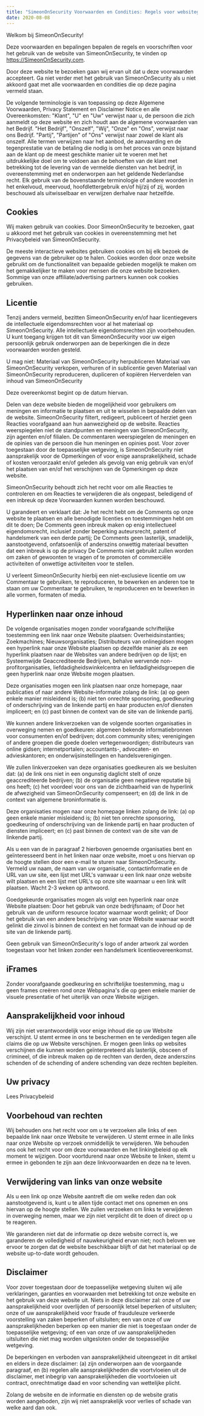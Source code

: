 ```yaml
---
title: "SimeonOnSecurity Voorwaarden en Condities: Regels voor websitegebruik"
date: 2020-08-08
---
```


Welkom bij SimeonOnSecurity!

Deze voorwaarden en bepalingen bepalen de regels en voorschriften voor het gebruik van de website van SimeonOnSecurity, te vinden op https://SimeonOnSecurity.com.

Door deze website te bezoeken gaan wij ervan uit dat u deze voorwaarden accepteert. Ga niet verder met het gebruik van SimeonOnSecurity als u niet akkoord gaat met alle voorwaarden en condities die op deze pagina vermeld staan.

De volgende terminologie is van toepassing op deze Algemene Voorwaarden, Privacy Statement en Disclaimer Notice en alle Overeenkomsten: "Klant", "U" en "Uw" verwijst naar u, de persoon die zich aanmeldt op deze website en zich houdt aan de algemene voorwaarden van het Bedrijf. "Het Bedrijf", "Onszelf", "Wij", "Onze" en "Ons", verwijst naar ons Bedrijf. "Partij", "Partijen" of "Ons" verwijst naar zowel de klant als onszelf. Alle termen verwijzen naar het aanbod, de aanvaarding en de tegenprestatie van de betaling die nodig is om het proces van onze bijstand aan de klant op de meest geschikte manier uit te voeren met het uitdrukkelijke doel om te voldoen aan de behoeften van de klant met betrekking tot de levering van de vermelde diensten van het bedrijf, in overeenstemming met en onderworpen aan het geldende Nederlandse recht. Elk gebruik van de bovenstaande terminologie of andere woorden in het enkelvoud, meervoud, hoofdlettergebruik en/of hij/zij of zij, worden beschouwd als uitwisselbaar en verwijzen derhalve naar hetzelfde.

## Cookies

Wij maken gebruik van cookies. Door SimeonOnSecurity te bezoeken, gaat u akkoord met het gebruik van cookies in overeenstemming met het Privacybeleid van SimeonOnSecurity.

De meeste interactieve websites gebruiken cookies om bij elk bezoek de gegevens van de gebruiker op te halen. Cookies worden door onze website gebruikt om de functionaliteit van bepaalde gebieden mogelijk te maken om het gemakkelijker te maken voor mensen die onze website bezoeken. Sommige van onze affiliate/advertising partners kunnen ook cookies gebruiken.

## Licentie

Tenzij anders vermeld, bezitten SimeonOnSecurity en/of haar licentiegevers de intellectuele eigendomsrechten voor al het materiaal op SimeonOnSecurity. Alle intellectuele eigendomsrechten zijn voorbehouden. U kunt toegang krijgen tot dit van SimeonOnSecurity voor uw eigen persoonlijk gebruik onderworpen aan de beperkingen die in deze voorwaarden worden gesteld.

U mag niet:
Materiaal van SimeonOnSecurity herpubliceren Materiaal van SimeonOnSecurity verkopen, verhuren of in sublicentie geven Materiaal van SimeonOnSecurity reproduceren, dupliceren of kopiëren Herverdelen van inhoud van SimeonOnSecurity

Deze overeenkomst begint op de datum hiervan.

Delen van deze website bieden de mogelijkheid voor gebruikers om meningen en informatie te plaatsen en uit te wisselen in bepaalde delen van de website. SimeonOnSecurity filtert, redigeert, publiceert of herziet geen Reacties voorafgaand aan hun aanwezigheid op de website. Reacties weerspiegelen niet de standpunten en meningen van SimeonOnSecurity, zijn agenten en/of filialen. De commentaren weerspiegelen de meningen en de opinies van de persoon die hun meningen en opinies post. Voor zover toegestaan door de toepasselijke wetgeving, is SimeonOnSecurity niet aansprakelijk voor de Opmerkingen of voor enige aansprakelijkheid, schade of kosten veroorzaakt en/of geleden als gevolg van enig gebruik van en/of het plaatsen van en/of het verschijnen van de Opmerkingen op deze website.

SimeonOnSecurity behoudt zich het recht voor om alle Reacties te controleren en om Reacties te verwijderen die als ongepast, beledigend of een inbreuk op deze Voorwaarden kunnen worden beschouwd.

U garandeert en verklaart dat:
Je het recht hebt om de Comments op onze website te plaatsen en alle benodigde licenties en toestemmingen hebt om dit te doen; De Comments geen inbreuk maken op enig intellectueel eigendomsrecht, inclusief zonder beperking auteursrecht, patent of handelsmerk van een derde partij; De Comments geen lasterlijk, smadelijk, aanstootgevend, onfatsoenlijk of anderszins onwettig materiaal bevatten dat een inbreuk is op de privacy De Comments niet gebruikt zullen worden om zaken of gewoonten te vragen of te promoten of commerciële activiteiten of onwettige activiteiten voor te stellen.

U verleent SimeonOnSecurity hierbij een niet-exclusieve licentie om uw Commentaar te gebruiken, te reproduceren, te bewerken en anderen toe te staan om uw Commentaar te gebruiken, te reproduceren en te bewerken in alle vormen, formaten of media.

## Hyperlinken naar onze inhoud

De volgende organisaties mogen zonder voorafgaande schriftelijke toestemming een link naar onze Website plaatsen:
Overheidsinstanties; Zoekmachines; Nieuwsorganisaties; Distributeurs van onlinegidsen mogen een hyperlink naar onze Website plaatsen op dezelfde manier als ze een hyperlink plaatsen naar de Websites van andere bedrijven op de lijst; en Systeemwijde Geaccrediteerde Bedrijven, behalve wervende non-profitorganisaties, liefdadigheidswinkelcentra en liefdadigheidsgroepen die geen hyperlink naar onze Website mogen plaatsen.

Deze organisaties mogen een link plaatsen naar onze homepage, naar publicaties of naar andere Website-informatie zolang de link: (a) op geen enkele manier misleidend is; (b) niet ten onrechte sponsoring, goedkeuring of onderschrijving van de linkende partij en haar producten en/of diensten impliceert; en (c) past binnen de context van de site van de linkende partij.

We kunnen andere linkverzoeken van de volgende soorten organisaties in overweging nemen en goedkeuren:
algemeen bekende informatiebronnen voor consumenten en/of bedrijven; dot.com community sites; verenigingen of andere groepen die goede doelen vertegenwoordigen; distributeurs van online gidsen; internetportalen; accountants-, advocaten- en advieskantoren; en onderwijsinstellingen en handelsverenigingen.

We zullen linkverzoeken van deze organisaties goedkeuren als we besluiten dat: (a) de link ons niet in een ongunstig daglicht stelt of onze geaccrediteerde bedrijven; (b) de organisatie geen negatieve reputatie bij ons heeft; (c) het voordeel voor ons van de zichtbaarheid van de hyperlink de afwezigheid van SimeonOnSecurity compenseert; en (d) de link in de context van algemene broninformatie is.

Deze organisaties mogen naar onze homepage linken zolang de link: (a) op geen enkele manier misleidend is; (b) niet ten onrechte sponsoring, goedkeuring of onderschrijving van de linkende partij en haar producten of diensten impliceert; en (c) past binnen de context van de site van de linkende partij.

Als u een van de in paragraaf 2 hierboven genoemde organisaties bent en geïnteresseerd bent in het linken naar onze website, moet u ons hiervan op de hoogte stellen door een e-mail te sturen naar SimeonOnSecurity. Vermeld uw naam, de naam van uw organisatie, contactinformatie en de URL van uw site, een lijst met URL's vanwaar u een link naar onze website wilt plaatsen en een lijst met URL's op onze site waarnaar u een link wilt plaatsen. Wacht 2-3 weken op antwoord.

Goedgekeurde organisaties mogen als volgt een hyperlink naar onze Website plaatsen:
Door het gebruik van onze bedrijfsnaam; of Door het gebruik van de uniform resource locator waarnaar wordt gelinkt; of Door het gebruik van een andere beschrijving van onze Website waarnaar wordt gelinkt die zinvol is binnen de context en het formaat van de inhoud op de site van de linkende partij.

Geen gebruik van SimeonOnSecurity's logo of ander artwork zal worden toegestaan voor het linken zonder een handelsmerk licentieovereenkomst.

## iFrames

Zonder voorafgaande goedkeuring en schriftelijke toestemming, mag u geen frames creëren rond onze Webpagina's die op geen enkele manier de visuele presentatie of het uiterlijk van onze Website wijzigen.

## Aansprakelijkheid voor inhoud

Wij zijn niet verantwoordelijk voor enige inhoud die op uw Website verschijnt. U stemt ermee in ons te beschermen en te verdedigen tegen alle claims die op uw Website verschijnen. Er mogen geen links op websites verschijnen die kunnen worden geïnterpreteerd als lasterlijk, obsceen of crimineel, of die inbreuk maken op de rechten van derden, deze anderszins schenden of de schending of andere schending van deze rechten bepleiten.

## Uw privacy

Lees Privacybeleid

## Voorbehoud van rechten

Wij behouden ons het recht voor om u te verzoeken alle links of een bepaalde link naar onze Website te verwijderen. U stemt ermee in alle links naar onze Website op verzoek onmiddellijk te verwijderen. We behouden ons ook het recht voor om deze voorwaarden en het linkingbeleid op elk moment te wijzigen. Door voortdurend naar onze Website te linken, stemt u ermee in gebonden te zijn aan deze linkvoorwaarden en deze na te leven.

## Verwijdering van links van onze website

Als u een link op onze Website aantreft die om welke reden dan ook aanstootgevend is, kunt u te allen tijde contact met ons opnemen en ons hiervan op de hoogte stellen. We zullen verzoeken om links te verwijderen in overweging nemen, maar we zijn niet verplicht dit te doen of direct op u te reageren.

We garanderen niet dat de informatie op deze website correct is, we garanderen de volledigheid of nauwkeurigheid ervan niet; noch beloven we ervoor te zorgen dat de website beschikbaar blijft of dat het materiaal op de website up-to-date wordt gehouden.
## Disclaimer

Voor zover toegestaan door de toepasselijke wetgeving sluiten wij alle verklaringen, garanties en voorwaarden met betrekking tot onze website en het gebruik van deze website uit. Niets in deze disclaimer zal:
onze of uw aansprakelijkheid voor overlijden of persoonlijk letsel beperken of uitsluiten; onze of uw aansprakelijkheid voor fraude of frauduleuze verkeerde voorstelling van zaken beperken of uitsluiten; een van onze of uw aansprakelijkheden beperken op een manier die niet is toegestaan onder de toepasselijke wetgeving; of een van onze of uw aansprakelijkheden uitsluiten die niet mag worden uitgesloten onder de toepasselijke wetgeving.

De beperkingen en verboden van aansprakelijkheid uiteengezet in dit artikel en elders in deze disclaimer: (a) zijn onderworpen aan de voorgaande paragraaf, en (b) regelen alle aansprakelijkheden die voortvloeien uit de disclaimer, met inbegrip van aansprakelijkheden die voortvloeien uit contract, onrechtmatige daad en voor schending van wettelijke plicht.

Zolang de website en de informatie en diensten op de website gratis worden aangeboden, zijn wij niet aansprakelijk voor verlies of schade van welke aard dan ook.
